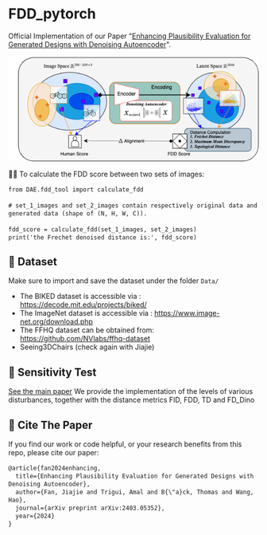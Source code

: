 

# FDD_pytorch
Official Implementation of our Paper "[Enhancing Plausibility Evaluation for Generated Designs with Denoising Autoencoder](https://arxiv.org/abs/2403.05352)".

![diagram](https://github.com/jiajie96/FDD_pytorch/blob/main/Data/diagram.png)

:technologist: To calculate the FDD score between two sets of images:
```
from DAE.fdd_tool import calculate_fdd

# set_1_images and set_2_images contain respectively original data and generated data (shape of (N, H, W, C)).

fdd_score = calculate_fdd(set_1_images, set_2_images)
print('the Frechet denoised distance is:', fdd_score)
``` 

## :file_folder: Dataset
Make sure to import and save the dataset under the folder `Data/`
- The BIKED dataset is accessible via : https://decode.mit.edu/projects/biked/ 
- The ImageNet dataset is accessible via : https://www.image-net.org/download.php 
- The FFHQ dataset can be obtained from: https://github.com/NVlabs/ffhq-dataset 
- Seeing3DChairs (check again with Jiajie)


## :test_tube: Sensitivity Test
[See the main paper](https://arxiv.org/abs/2403.05352)
We provide the implementation of the levels of various disturbances, together with the distance metrics FID, FDD, TD and FD_Dino
  
## :link: Cite The Paper
If you find our work or code helpful, or your research benefits from this repo, please cite our paper:
```
@article{fan2024enhancing,
  title={Enhancing Plausibility Evaluation for Generated Designs with Denoising Autoencoder},
  author={Fan, Jiajie and Trigui, Amal and B{\"a}ck, Thomas and Wang, Hao},
  journal={arXiv preprint arXiv:2403.05352},
  year={2024}
}
``` 

  
